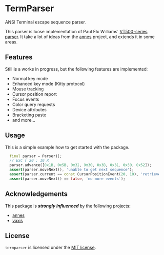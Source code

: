 # TermParser

ANSI Terminal escape sequence parser.

This parser is loose implementation of Paul Flo Williams' [VT500-series parser](https://vt100.net/emu/dec_ansi_parser).
It take a lot of ideas from the [annes](https://github.com/qwandor/anes-rs) project, and
extends it in some areas.

## Features

Still is a works in progress, but the following features are implemented:

- Normal key mode
- Enhanced key mode (Kitty protocol)
- Mouse tracking
- Cursor position report
- Focus events
- Color query requests
- Device attributes
- Bracketing paste
- and more...

## Usage

This is a simple example how to get started with the package.

```dart
  final parser = Parser();
  // ESC [ 20 ; 10 R
  parser.advance([0x1B, 0x5B, 0x32, 0x30, 0x3B, 0x31, 0x30, 0x52]);
  assert(parser.moveNext(), 'unable to get next sequence');
  assert(parser.current == const CursorPositionEvent(20, 10), 'retrieve event');
  assert(parser.moveNext() == false, 'no more events');
```

## Acknowledgements

This package is _**strongly influenced**_ by the following projects:

- [annes](https://github.com/qwandor/anes-rs)
- [vaxis](https://git.sr.ht/~rockorager/vaxis)

## License

`termparser` is licensed under the [MIT license](LICENSE).
